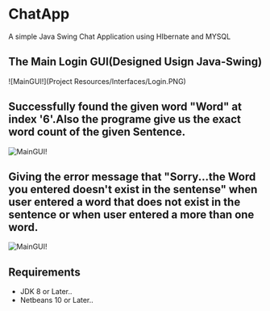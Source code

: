 # ChatApp
A simple Java Swing Chat Application using HIbernate and MYSQL

## The Main Login GUI(Designed Usign Java-Swing)

![MainGUI!](Project Resources/Interfaces/Login.PNG)

## Successfully found the given word "Word" at index '6'.Also the programe give us the exact word count of the given Sentence.

![MainGUI!](Success.JPG)

## Giving the error message that "Sorry...the Word you entered doesn't exist in the sentense" when user entered a word that does not exist in the sentence or when user entered a more than one word.

![MainGUI!](Unsuccess.JPG)

## Requirements

* JDK 8 or Later..
* Netbeans 10 or Later..
